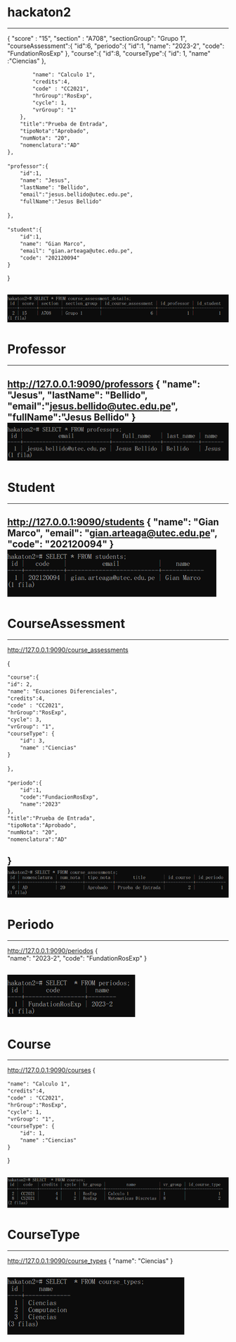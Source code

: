 # hackaton2
---
{
    "score" : "15",
    "section" : "A708",
    "sectionGroup": "Grupo 1",
    "courseAssessment":{
        "id":6,
        "periodo":{
            "id":1,
            "name": "2023-2",
            "code": "FundationRosExp"
        },
        "course":{ 
            "id":8, 
            "courseType":{
                "id": 1,
                "name" :"Ciencias"
            },

            "name": "Calculo 1",
            "credits":4,
            "code" : "CC2021",
            "hrGroup":"RosExp",
            "cycle": 1,
            "vrGroup": "1"
        },
        "title":"Prueba de Entrada",
        "tipoNota":"Aprobado",
        "numNota": "20",
        "nomenclatura":"AD"
    },

    "professor":{
        "id":1,
        "name": "Jesus",
        "lastName": "Bellido",
        "email":"jesus.bellido@utec.edu.pe",
        "fullName":"Jesus Bellido"

    },

    "student":{
        "id":1,
        "name": "Gian Marco",
        "email": "gian.arteaga@utec.edu.pe",
        "code": "202120094"
    }
}

![Alt text](image.png)
---
# Professor

---
http://127.0.0.1:9090/professors
{
    "name": "Jesus",
    "lastName": "Bellido",
    "email":"jesus.bellido@utec.edu.pe",
    "fullName":"Jesus Bellido"
}
![Alt text](image-2.png)
---


# Student
---
http://127.0.0.1:9090/students
{
    "name": "Gian Marco",
    "email": "gian.arteaga@utec.edu.pe",
    "code": "202120094"
}
![Alt text](image-1.png)
---

# CourseAssessment

---
http://127.0.0.1:9090/course_assessments

{

    "course":{  
    "id": 2,      
    "name": "Ecuaciones Diferenciales",
    "credits":4,
    "code" : "CC2021",
    "hrGroup":"RosExp",
    "cycle": 3,
    "vrGroup": "1",
    "courseType": {
        "id": 3,
        "name" :"Ciencias"
    }

    },

    "periodo":{
        "id":1,
        "code":"FundacionRosExp",
        "name":"2023"
    },
    "title":"Prueba de Entrada",
    "tipoNota":"Aprobado",
    "numNota": "20",
    "nomenclatura":"AD"



}
![Alt text](image-3.png)
---
# Periodo
---
http://127.0.0.1:9090/periodos
{    
    "name": "2023-2",
    "code": "FundationRosExp"
}

![Alt text](image-6.png)
---


# Course
---
http://127.0.0.1:9090/courses
{    

    "name": "Calculo 1",
    "credits":4,
    "code" : "CC2021",
    "hrGroup":"RosExp",
    "cycle": 1,
    "vrGroup": "1",
    "courseType": {
        "id": 1,
        "name" :"Ciencias"
    }

}

![Alt text](image-5.png)
---

# CourseType
---
http://127.0.0.1:9090/course_types
{
    "name": "Ciencias"
}

![Alt text](image-4.png)
---


